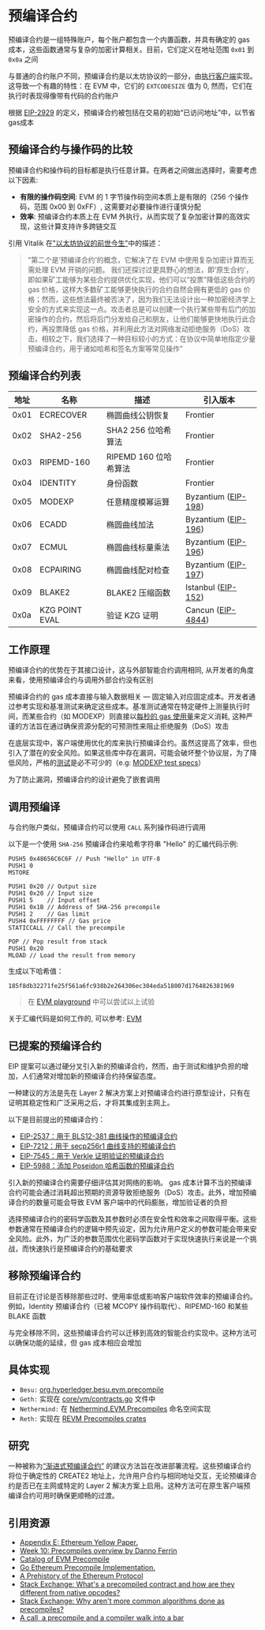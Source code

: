 # 预编译合约
预编译合约是一组特殊账户，每个账户都包含一个内置函数，并具有确定的 gas 成本，这些函数通常与复杂的加密计算相关。目前，它们定义在地址范围 `0x01` 到 `0x0a` 之间

与普通的合约账户不同，预编译合约是以太坊协议的一部分，由[执行客户端](https://epf.wiki/#/wiki/EL/el-clients)实现。这导致一个有趣的特性：在 EVM 中，它们的 `EXTCODESIZE` 值为 0, 然而，它们在执行时表现得像带有代码的合约账户

根据 [EIP-2929](https://eips.ethereum.org/EIPS/eip-2929) 的定义，预编译合约被包括在交易的初始“已访问地址”中，以节省gas成本

## 预编译合约与操作码的比较

预编译合约和操作码的目标都是执行任意计算。在两者之间做出选择时，需要考虑以下因素:
- **有限的操作码空间**: EVM 的 1 字节操作码空间本质上是有限的（256 个操作码，范围 0x00 到 0xFF）, 这需要对必要操作进行谨慎分配
- **效率**: 预编译合约本质上在 EVM 外执行，从而实现了复杂加密计算的高效实现，这些计算支持许多跨链交互

引用 Vitalik 在["以太坊协议的前世今生"](https://vitalik.eth.limo/general/2017/09/14/prehistory.html)中的描述：
> "第二个是‘预编译合约’的概念，它解决了在 EVM 中使用复杂加密计算而无需处理 EVM 开销的问题。
> 我们还探讨过更具野心的想法，即‘原生合约’，即如果矿工能够为某些合约提供优化实现，他们可以“投票”降低这些合约的 gas 价格，这样大多数矿工能够更快执行的合约自然会拥有更低的 gas 价格；然而，这些想法最终被否决了，因为我们无法设计出一种加密经济学上安全的方式来实现这一点。攻击者总是可以创建一个执行某些带有后门的加密操作的合约，然后将后门分发给自己和朋友，让他们能够更快地执行此合约，再投票降低 gas 价格，并利用此方法对网络发动拒绝服务（DoS）攻击。相较之下，我们选择了一种目标较小的方式：在协议中简单地指定少量预编译合约，用于诸如哈希和签名方案等常见操作”

## 预编译合约列表
| 地址     | 名称             | 描述                                              | 引入版本     |
|---------|------------------|--------------------------------------------------|-------------|
| 0x01    | ECRECOVER        | 椭圆曲线公钥恢复                                 | Frontier    |
| 0x02    | SHA2-256         | SHA2 256 位哈希算法                              | Frontier    |
| 0x03    | RIPEMD-160       | RIPEMD 160 位哈希算法                            | Frontier    |
| 0x04    | IDENTITY         | 身份函数                                         | Frontier    |
| 0x05    | MODEXP           | 任意精度模幂运算                                 | Byzantium ([EIP-198](https://eips.ethereum.org/EIPS/eip-198))   |
| 0x06    | ECADD            | 椭圆曲线加法                                     | Byzantium ([EIP-196](https://eips.ethereum.org/EIPS/eip-196))  |
| 0x07    | ECMUL            | 椭圆曲线标量乘法                                 | Byzantium ([EIP-196](https://eips.ethereum.org/EIPS/eip-196))    |
| 0x08    | ECPAIRING        | 椭圆曲线配对检查                                 | Byzantium ([EIP-197](https://eips.ethereum.org/EIPS/eip-197))   |
| 0x09    | BLAKE2           | BLAKE2 压缩函数                                  | Istanbul ([EIP-152](https://eips.ethereum.org/EIPS/eip-152))    |
| 0x0a    | KZG POINT EVAL   | 验证 KZG 证明                                    | Cancun  ([EIP-4844](https://eips.ethereum.org/EIPS/eip-4844))     |

## 工作原理
预编译合约的优势在于其接口设计，这与外部智能合约调用相同, 从开发者的角度来看，使用预编译合约与调用外部合约没有区别

预编译合约的 gas 成本直接与输入数据相关 — 固定输入对应固定成本。开发者通过参考实现和基准测试来确定这些成本。基准测试通常在特定硬件上测量执行时间，而某些合约（如 MODEXP）则直接以[每秒的 gas 使用量](https://eips.ethereum.org/EIPS/eip-2565#1-modify-computational-complexity-formula-to-better-reflect-the-computational-complexity)来定义消耗, 这种严谨的方法旨在通过确保资源分配的可预测性来阻止拒绝服务（DoS）攻击

在底层实现中，客户端使用优化的库来执行预编译合约。虽然这提高了效率，但也引入了潜在的安全风险。如果这些库中存在漏洞，可能会破坏整个协议层，为了降低风险，严格的[测试](https://epf.wiki/#/wiki/testing/overview)是必不可少的（e.g: [MODEXP test specs](https://github.com/ethereum/execution-spec-tests/tree/main/tests/byzantium/eip198_modexp_precompile)）

为了防止漏洞，预编译合约的设计避免了嵌套调用

## 调用预编译
与合约账户类似，预编译合约可以使用 `CALL` 系列操作码进行调用

以下是一个使用 `SHA-256` 预编译合约来哈希字符串 "Hello" 的汇编代码示例:
```
PUSH5 0x48656C6C6F // Push "Hello" in UTF-8
PUSH1 0
MSTORE

PUSH1 0x20 // Output size
PUSH1 0x20 // Input size
PUSH1 5    // Input offset
PUSH1 0x1B // Address of SHA-256 precompile
PUSH1 2    // Gas limit
PUSH4 0xFFFFFFFF // Gas price
STATICCALL // Call the precompile

POP // Pop result from stack
PUSH1 0x20
MLOAD // Load the result from memory
```

生成以下哈希值：
```
185f8db32271fe25f561a6fc938b2e264306ec304eda518007d1764826381969
```

> 在 [EVM playground](https://www.evm.codes/playground?fork=cancun&unit=Wei&codeType=Mnemonic&code=%27~FirsKplaceqparameters%20inYZ5948656C6C6FjHello%20in%20UTF-8w0vMSTOREvv~Call%20SHA-256%20precompilJ%7BV02%7DNSizeNW5QSizewV1BQW2jaddressZ49FFFFFFFFjgasvbPOPjPop_ofqb~LOAD_fromYGo%20stackXvMLOAD%27~%2F%2F%20wZ1%20v%5CnqGhJj%20~bSTATICCALLvv_qresulKZvPUSHY%20memoryXwV20WOffsetwV0xQjargsNXjretKt%20Je%20G%20t9%20V%019GJKNQVWXYZ_bjqvw~_) 中可以尝试以上试验

关于汇编代码是如何工作的, 可以参考: [EVM](./evm.md)

## 已提案的预编译合约
EIP 提案可以通过硬分叉引入新的预编译合约，然而，由于测试和维护负担的增加，人们通常对增加新的预编译合约持保留态度。

一种建议的方法是先在 Layer 2 解决方案上对预编译合约进行原型设计，只有在证明其稳定性和广泛采用之后，才将其集成到主网上。

以下是目前提出的预编译合约：
- [EIP-2537：用于 BLS12-381 曲线操作的预编译合约](https://eips.ethereum.org/EIPS/eip-2537)
- [EIP-7212：用于 secp256r1 曲线支持的预编译合约](https://eips.ethereum.org/EIPS/eip-7212)
- [EIP-7545：用于 Verkle 证明验证的预编译合约](https://eips.ethereum.org/EIPS/eip-7545)
- [EIP-5988：添加 Poseidon 哈希函数的预编译合约](https://eips.ethereum.org/EIPS/eip-5988)

引入新的预编译合约需要仔细评估其对网络的影响。 gas 成本计算不当的预编译合约可能会通过消耗超出预期的资源导致拒绝服务（DoS）攻击。此外，增加预编译合约的数量可能会导致 EVM 客户端中的代码膨胀，增加验证者的负担

选择预编译合约的密码学函数及其参数时必须在安全性和效率之间取得平衡。这些参数通常在预编译合约的逻辑中预先设定，因为允许用户定义的参数可能会带来安全风险。此外，为广泛的参数范围优化密码学函数对于实现快速执行来说是一个挑战，而快速执行是预编译合约的基础要求

## 移除预编译合约
目前正在讨论是否移除那些过时、使用率低或影响客户端软件效率的预编译合约。例如，Identity 预编译合约（已被 MCOPY 操作码取代）、RIPEMD-160 和某些 BLAKE 函数

与完全移除不同，这些预编译合约可以迁移到高效的智能合约实现中。这种方法可以确保功能的延续，但 gas 成本相应会增加

## 具体实现
- `Besu:` [org.hyperledger.besu.evm.precompile](https://github.com/hyperledger/besu/tree/3d5f45c35ffce4b5173b2ce5972827f9634317d6/evm/src/main/java/org/hyperledger/besu/evm/precompile)
- `Geth:` 实现在 [core/vm/contracts.go](https://github.com/ethereum/go-ethereum/blob/b2b0e1da8cac279bf0466885d1abdc5d93402f41/core/vm/contracts.go) 文件中
- `Nethermind:` 在 [Nethermind.EVM.Precompiles](https://github.com/NethermindEth/nethermind/tree/f3edf2503d2637a37f8b509924e10f88491ddd6e/src/Nethermind/Nethermind.Evm/Precompiles) 命名空间实现
- `Reth:` 实现在 [REVM Precompiles crates](https://github.com/bluealloy/revm/tree/1ca3d39f6a9e9778f8eb0fcb74fe529345a531b4/crates/precompile/src)

## 研究
一种被称为[“渐进式预编译合约”](https://ethereum-magicians.org/t/eip-proposal-create2-contract-factory-precompile-for-deployment-at-consistent-addresses-across-networks/6083/26) 的建议方法旨在改进部署流程。这些预编译合约将位于确定性的 CREATE2 地址上，允许用户合约与相同地址交互，无论预编译合约是否已在主网或特定的 Layer 2 解决方案上启用。这种方法可在原生客户端预编译合约可用时确保更顺畅的过渡。

## 引用资源
- [Appendix E: Ethereum Yellow Paper.](https://ethereum.github.io/yellowpaper/paper.pdf)
- [Week 10: Precompiles overview by Danno Ferrin](/eps/week10-dev.md)
- [Catalog of EVM Precompile](https://github.com/shemnon/precompiles/)
- [Go Ethereum Precompile Implementation.](https://github.com/ethereum/go-ethereum/blob/master/core/vm/contracts.go)
- [A Prehistory of the Ethereum Protocol](https://vitalik.eth.limo/general/2017/09/14/prehistory.html)
- [Stack Exchange: What's a precompiled contract and how are they different from native opcodes?](https://ethereum.stackexchange.com/questions/440/whats-a-precompiled-contract-and-how-are-they-different-from-native-opcodes)
- [Stack Exchange: Why aren't more common algorithms done as precompiles?](https://ethereum.stackexchange.com/questions/155787/why-arent-more-common-algorithms-done-as-precompiles)
- [A call, a precompile and a compiler walk into a bar](https://blog.theredguild.org/a-call-a-precompile-and-a-compiler-walk-into-a-bar/)